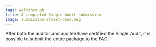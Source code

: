 ```yaml
---
tags: walkthrough
title: A completed Single Audit submission
image: submission-almost-done.png
---
```


After both the auditor and auditee have certified the Single Audit, it is possible to submit the entire package to the FAC.